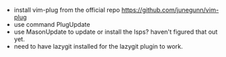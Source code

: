 - install vim-plug from the official repo
    https://github.com/junegunn/vim-plug
- use command PlugUpdate
- use MasonUpdate to update or install the lsps? haven't figured that out yet.
- need to have lazygit installed for the lazygit plugin to work.
